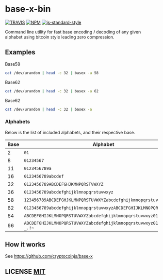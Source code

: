 # base-x-bin

[![TRAVIS](https://secure.travis-ci.org/cryptocoinjs/base-x.png)](http://travis-ci.org/cryptocoinjs/base-x)
[![NPM](http://img.shields.io/npm/v/base-x.svg)](https://www.npmjs.org/package/base-x)
[![js-standard-style](https://cdn.rawgit.com/feross/standard/master/badge.svg)](https://github.com/feross/standard)

Command line utility for fast base encoding / decoding of any given alphabet using bitcoin style leading zero compression.

## Examples

Base58

``` bash
cat /dev/urandom | head -c 32 | basex -a 58
```

Base62

``` bash
cat /dev/urandom | head -c 32 | basex -a 62
```

Base62

``` bash
cat /dev/urandom | head -c 32 | basex -a
```


### Alphabets
Below is the list of included alphabets, and their respective base.

Base | Alphabet
------------- | -------------
2 | `01`
8 | `01234567`
11 | `0123456789a`
16 | `0123456789abcdef`
32 | `0123456789ABCDEFGHJKMNPQRSTVWXYZ`
36 | `0123456789abcdefghijklmnopqrstuvwxyz`
58 | `123456789ABCDEFGHJKLMNPQRSTUVWXYZabcdefghijkmnopqrstuvwxyz`
62 | `0123456789abcdefghijklmnopqrstuvwxyzABCDEFGHIJKLMNOPQRSTUVWXYZ`
64 | `ABCDEFGHIJKLMNOPQRSTUVWXYZabcdefghijklmnopqrstuvwxyz0123456789+/`
66 | `ABCDEFGHIJKLMNOPQRSTUVWXYZabcdefghijklmnopqrstuvwxyz0123456789-_.!~`


## How it works
See https://github.com/cryptocoinjs/base-x


## LICENSE [MIT](LICENSE)
